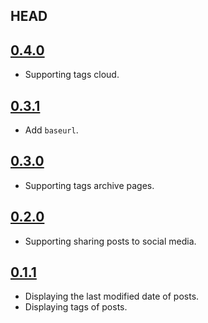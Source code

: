 ## HEAD

## [0.4.0](https://github.com/alxdhuang/minima-rock/commit/a011b4e079afd696aa145c288934aaaa15b02f55)

- Supporting tags cloud.

## [0.3.1](https://github.com/alxdhuang/minima-rock/commit/a4d06d4fd350eccf4a690b4e2f3ae3cd15851667)

- Add `baseurl`.

## [0.3.0](https://github.com/alxdhuang/minima-rock/commit/f44770bb139a508b0a9b856802bb4a576c591192)

- Supporting tags archive pages.

## [0.2.0](https://github.com/alxdhuang/minima-rock/commit/c8ac6d5b08f3cb9740b334148cc9759c4af6cffb)

- Supporting sharing posts to social media.

## [0.1.1](https://github.com/alxdhuang/minima-rock/commit/604282147f97b49e2ac529b819fc0006ef6d2956)

- Displaying the last modified date of posts.
- Displaying tags of posts.